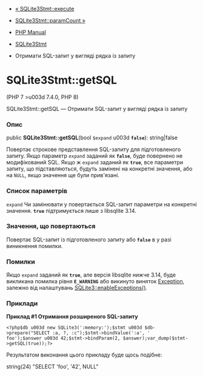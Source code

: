 - [« SQLite3Stmt::execute](sqlite3stmt.execute.md)
- [SQLite3Stmt::paramCount »](sqlite3stmt.paramcount.md)

- [PHP Manual](index.md)
- [SQLite3Stmt](class.sqlite3stmt.md)
- Отримати SQL-запит у вигляді рядка із запиту

# SQLite3Stmt::getSQL

(PHP 7 \>u003d 7.4.0, PHP 8)

SQLite3Stmt::getSQL — Отримати SQL-запит у вигляді рядка із запиту

### Опис

public **SQLite3Stmt::getSQL**(bool `$expand` u003d **`false`**):
string\|false

Повертає строкове представлення SQL-запиту для підготовленого
запиту. Якщо параметр `expand` заданий як **`false`**, буде повернено
не модифікований SQL. Якщо ж `expand` заданий як **`true`**, все
параметри запиту, що підставляються, будуть замінені на конкретні значення,
або на `NULL`, якщо значення ще були прив'язані.

### Список параметрів

`expand`
Чи замінювати у повертається SQL-запит параметри на конкретні значення.
**`true`** підтримується лише з libsqlite 3.14.

### Значення, що повертаються

Повертає SQL-запит із підготовленого запиту або **`false`** в
у разі виникнення помилки.

### Помилки

Якщо `expand` заданий як **`true`**, але версія libsqlite нижче 3.14, буде
викликана помилка рівня **`E_WARNING`** або викинуто виняток
[Exception](class.exception.md), залежно від налаштувань
[SQLite3::enableExceptions()](sqlite3.enableexceptions.md).

### Приклади

**Приклад #1 Отримання розширеного SQL-запиту**

` <?php$db u003d new SQLite3(':memory:');$stmt u003d $db->prepare("SELECT :a, ?, :c");$stmt->bindValue(':a', ' foo');$answer u003d 42;$stmt->bindParam(2, $answer);var_dump($stmt->getSQL(true));?> `

Результатом виконання цього прикладу буде щось подібне:

string(24) "SELECT 'foo', '42', NULL"
